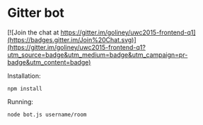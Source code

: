 # Gitter bot

[![Join the chat at https://gitter.im/goliney/uwc2015-frontend-q1](https://badges.gitter.im/Join%20Chat.svg)](https://gitter.im/goliney/uwc2015-frontend-q1?utm_source=badge&utm_medium=badge&utm_campaign=pr-badge&utm_content=badge)

Installation:

```
npm install
```

Running:

```
node bot.js username/room
```
